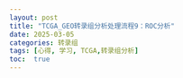 ```yaml
---
layout: post
title: "TCGA_GEO转录组分析处理流程9：ROC分析"
date: 2025-03-05
categories: 转录组
tags: [心得, 学习, TCGA,转录组分析]
toc:  true
---
```


